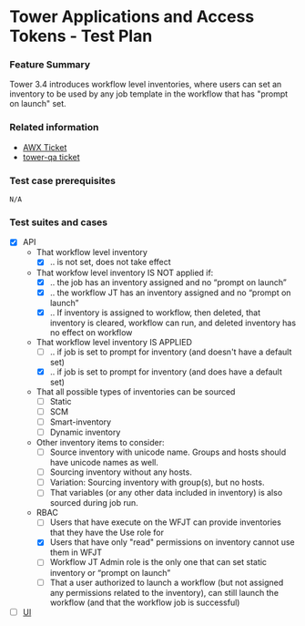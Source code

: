# Tower Applications and Access Tokens - Test Plan

### Feature Summary

Tower 3.4 introduces workflow level inventories, where users can set an
inventory to be used by any job template in the workflow that has "prompt on
launch" set.

### Related information
* [AWX Ticket](https://github.com/ansible/awx/issues/2256)
* [tower-qa ticket](https://github.com/ansible/tower-qa/issues/2209)

### Test case prerequisites

    N/A

### Test suites and cases
* [x] API
  * That workflow level inventory
    - [x] .. is not set, does not take effect
  * That workfow level inventory IS NOT applied if:
    - [x] .. the job has an inventory assigned and no “prompt on launch”
    - [x] .. the workflow JT has an inventory assigned and no “prompt on launch”
    - [x] .. If inventory is assigned to workflow, then deleted, that inventory is cleared, workflow can run, and deleted inventory has no effect on workflow
  * That workflow level inventory IS APPLIED
    - [ ] .. if job is set to prompt for inventory (and doesn't have a default set)
    - [x] .. if job is set to prompt for inventory (and does have a default set)
  * That all possible types of inventories can be sourced
    - [ ] Static
    - [ ] SCM
    - [ ] Smart-inventory
    - [ ] Dynamic inventory
  * Other inventory items to consider:
    - [ ] Source inventory with unicode name. Groups and hosts should have unicode names as well.
    - [ ] Sourcing inventory without any hosts.
    - [ ] Variation: Sourcing inventory with group(s), but no hosts.
    - [ ] That variables (or any other data included in inventory) is also sourced during job run.
  * RBAC
    - [ ] Users that have execute on the WFJT can provide inventories that they have the Use role for
    - [x] Users that have only "read" permissions on inventory cannot use them in WFJT
    - [ ] Workflow JT Admin role is the only one that can set static inventory or “prompt on launch” 
    - [ ] That a user authorized to launch a workflow (but not assigned any permissions related to the inventory), can still launch the workflow (and that the workflow job is successful)
* [ ] [UI]()
